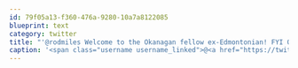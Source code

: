 ```yaml
---
id: 79f05a13-f360-476a-9280-10a7a8122085
blueprint: text
category: twitter
title: "'@rodmiles Welcome to the Okanagan fellow ex-Edmontonian! FYI Our next @okdg event is on Tuesday: ow.ly/23tZiQ"
caption: '<span class="username username_linked">@<a href="https://twitter.com/rodmiles" title="Rod Miles">rodmiles</a></span> Welcome to the Okanagan fellow ex-Edmontonian! FYI Our next <span class="username username_linked">@<a href="https://twitter.com/okdg" title="OKDG">okdg</a></span> event is on Tuesday: <a href="http://ow.ly/23tZiQ" title="http://ow.ly/23tZiQ" class="link link_untco">ow.ly/23tZiQ</a>'
---
```

